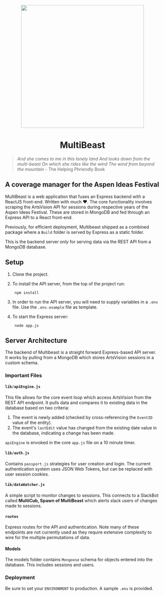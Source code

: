 <div align="center">
<img src="client/public/images/MultiBeast_skull.png" width="400"/>

MultiBeast
===
</div>

>_And she comes to me in this lonely land And looks down from the multi-beast On which she rides like the wind The wind from beyond the mountain_ \- The Helping Phriendly Book

## A coverage manager for the Aspen Ideas Festival

MultiBeast is a web application that fuses an Express backend with a ReactJS front-end. Written with much ❤️. The core functionality involves scraping the ArtsVision API for sessions during respective years of the Aspen Ideas Festival. These are stored in MongoDB and fed through an Express API to a React front-end.

Previously, for efficient deployment, Multibeast shipped as a combined package where a `Build` folder is served by Express as a static folder.

This is the backend server *only* for serving data via the REST API from a MongoDB database.

Setup
---
1. Clone the project.
2. To install the API server, from the top of the project run:

        npm install

3. In order to run the API server, you will need to supply variables in a `.env` file. Use the `.env.example` file as template.
4. To start the Express server:

        node app.js

Server Architecture
---
The backend of Multibeast is a straight forward Express-based API server. It works by pulling from a MongoDB which stores ArtsVision sessions in a custom schema. 

### Important Files

#### `lib/apiEngine.js`
This file allows for the core event loop which access ArtsVision from the REST API endpoint. It pulls data and compares it to existing data in the database based on two criteria:

1. The event is newly added (checked by cross-referencing the `EventID` value of the entity).
2. The event's `lastEdit` value has changed from the existing date value in the database, indicating a change has been made.

`apiEngine` is envoked in the core `app.js` file on a 10 minute timer.

#### `lib/auth.js`
Contains `passport.js` strategies for user creation and login. The current authentication system uses JSON Web Tokens, but can be replaced with user session cookies.

#### `lib/dataWatcher.js`
A simple script to monitor changes to sessions. This connects to a SlackBot called **MultiCub, Spawn of MultiBeast** which alerts slack users of changes made to sessions.

#### `routes`
Express routes for the API and authentication. Note many of these endpoints are not currently used as they require extensive complexity to wire for the multiple permutations of data.

#### Models
The models folder contains `Mongoose` schema for objects entered into the database. This includes sessions and users.

### Deployment
Be sure to set your `ENVIRONMENT` to production. A sample `.env` is provided.
